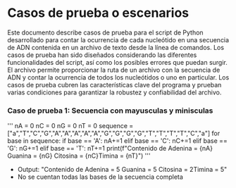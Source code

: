 # Casos de prueba o escenarios

Este documento describe casos de prueba para el script de Python desarrollado para contar la ocurrencia de cada nucleótido en una secuencia de ADN contenida en un archivo de texto desde la línea de comandos. Los casos de prueba han sido diseñados considerando las diferentes funcionalidades del script, así como los posibles errores que puedan surgir. El archivo permite proporcionar la ruta de un archivo con la secuencia de ADN y contar la ocurrencia de todos los nucleótidos o uno en particular. Los casos de prueba cubren las características clave del programa y prueban varias condiciones para garantizar la robustez y confiabilidad del archivo.

### Caso de prueba 1: Secuencia con mayusculas y minisculas
'''
nA = 0
nC = 0
nG = 0
nT = 0
sequence = ["a","T","C","G","A","A","A","A","A","G","G","G","G","T","T","T","T","C","a"]
for base in sequence:
    if base == 'A':
        nA+=1
    elif base == 'C':
        nC+=1
    elif base == 'G':
        nG+=1
    elif base == 'T':
        nT+=1
print(f"Contenido de Adenina = {nA} Guanina = {nG} Citosina = {nC}Timina = {nT}")
'''

+ Output:
"Contenido de Adenina = 5 Guanina = 5 Citosina = 2Timina = 5"
+ No se cuentan todas las bases de la secuencia completa
